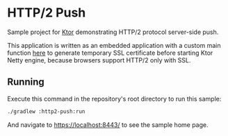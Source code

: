 # HTTP/2 Push

Sample project for [Ktor](https://ktor.io) demonstrating HTTP/2 protocol server-side push.

This application is written as an embedded application with a custom main function 
[here](src/Main.kt) to generate temporary SSL certificate before starting Ktor Netty engine,
because browsers support HTTP/2 only with SSL.  

## Running

Execute this command in the repository's root directory to run this sample:

```bash
./gradlew :http2-push:run
```
 
And navigate to [https://localhost:8443/](https://localhost:8443/) to see the sample home page.  

